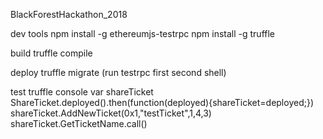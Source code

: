 BlackForestHackathon_2018

dev tools
npm install -g ethereumjs-testrpc
npm install -g truffle

build
truffle compile 

deploy 
truffle migrate (run testrpc first second shell)

test
truffle console
var shareTicket
ShareTicket.deployed().then(function(deployed){shareTicket=deployed;})
shareTicket.AddNewTicket(0x1,"testTicket",1,4,3)
shareTicket.GetTicketName.call()

